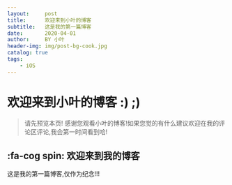 ```yaml
---
layout:     post
title:      欢迎来到小叶的博客
subtitle:   这是我的第一篇博客
date:       2020-04-01
author:     BY 小叶
header-img: img/post-bg-cook.jpg
catalog: true
tags:
    - iOS
---
```

# 欢迎来到小叶的博客 :) ;)

> 请先预览本页! 
> 感谢您观看小叶的博客!如果您觉的有什么建议欢迎在我的评论区评论,我会第一时间看到哈!
> 
## :fa-cog spin: 欢迎来到我的博客

这是我的第一篇博客,仅作为纪念!!!
